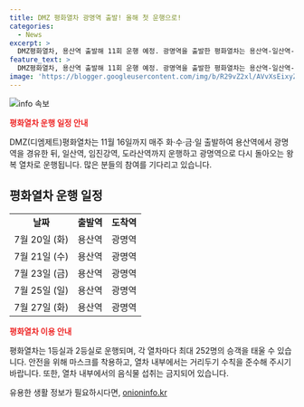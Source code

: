 ```yaml
---
title: DMZ 평화열차 광명역 출발! 올해 첫 운행으로!
categories:
  - News
excerpt: >
  DMZ평화열차, 용산역 출발해 11회 운행 예정. 광명역을 출발한 평화열차는 용산역-일산역-임진강역-도라산역까지 운행 후 광명역으로 왕복 운행한다. 11월 16일까지 운행 예정.
feature_text: >
  DMZ평화열차, 용산역 출발해 11회 운행 예정. 광명역을 출발한 평화열차는 용산역-일산역-임진강역-도라산역까지 운행 후 광명역으로 왕복 운행한다. 11월 16일까지 운행 예정.
image: 'https://blogger.googleusercontent.com/img/b/R29vZ2xl/AVvXsEixyZcFfHzMRdzZMjFBmAUKJYCLCGyLL1o632UiGVXcaFdKo_bkvkuCioo0uUKlGfBVcT3P84aROyZIXSBEx3Aw5nCQ3pTgDom1WDC4m8eifvWiAmWEEVb4x6G_l8C0QH225ldMjyaFvpxGEBGNO37VmDTDMHGhJPq73UglMfDca1-0aw/s1600/blogspot.png'
---
```


<p><img src="https://blogger.googleusercontent.com/img/b/R29vZ2xl/AVvXsEixyZcFfHzMRdzZMjFBmAUKJYCLCGyLL1o632UiGVXcaFdKo_bkvkuCioo0uUKlGfBVcT3P84aROyZIXSBEx3Aw5nCQ3pTgDom1WDC4m8eifvWiAmWEEVb4x6G_l8C0QH225ldMjyaFvpxGEBGNO37VmDTDMHGhJPq73UglMfDca1-0aw/s1600/blogspot.png" alt="info 속보" /></p>

<p><b><span style="color: #ee2323;">평화열차 운행 일정 안내</span></b></p>

<p data-ke-size="size16">DMZ(디엠제트)평화열차는 11월 16일까지 매주 화·수·금·일 출발하여 용산역에서 광명역을 경유한 뒤, 일산역, 임진강역, 도라산역까지 운행하고 광명역으로 다시 돌아오는 왕복 열차로 운행됩니다. 많은 분들의 참여를 기다리고 있습니다.</p>

<h2 data-ke-size="size26">평화열차 운행 일정</h2>

<table>
  <tr>
    <td style="text-align: center; height: 17px;"><b>날짜</b></td>
    <td style="text-align: center; height: 17px;"><b>출발역</b></td>
    <td style="text-align: center; height: 17px;"><b>도착역</b></td>
  </tr>
  <tr>
    <td style="text-align: center; height: 17px;">7월 20일 (화)</td>
    <td style="text-align: center; height: 17px;">용산역</td>
    <td style="text-align: center; height: 17px;">광명역</td>
  </tr>
  <tr>
    <td style="text-align: center; height: 17px;">7월 21일 (수)</td>
    <td style="text-align: center; height: 17px;">용산역</td>
    <td style="text-align: center; height: 17px;">광명역</td>
  </tr>
  <tr>
    <td style="text-align: center; height: 17px;">7월 23일 (금)</td>
    <td style="text-align: center; height: 17px;">용산역</td>
    <td style="text-align: center; height: 17px;">광명역</td>
  </tr>
  <tr>
    <td style="text-align: center; height: 17px;">7월 25일 (일)</td>
    <td style="text-align: center; height: 17px;">용산역</td>
    <td style="text-align: center; height: 17px;">광명역</td>
  </tr>
  <tr>
    <td style="text-align: center; height: 17px;">7월 27일 (화)</td>
    <td style="text-align: center; height: 17px;">용산역</td>
    <td style="text-align: center; height: 17px;">광명역</td>
  </tr>
</table>

<p><b><span style="color: #ee2323;">평화열차 이용 안내</span></b></p>

<p data-ke-size="size16">평화열차는 1등실과 2등실로 운행되며, 각 열차마다 최대 252명의 승객을 태울 수 있습니다. 안전을 위해 마스크를 착용하고, 열차 내부에서는 거리두기 수칙을 준수해 주시기 바랍니다. 또한, 열차 내부에서의 음식물 섭취는 금지되어 있습니다.</p>
유용한 생활 정보가 필요하시다면, <a href="https://onioninfo.kr" rel="dofollow">onioninfo.kr</a>


